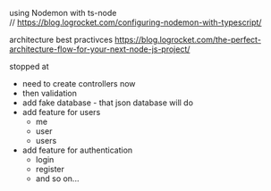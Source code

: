 using Nodemon with ts-node    
// https://blog.logrocket.com/configuring-nodemon-with-typescript/

architecture best practivces
https://blog.logrocket.com/the-perfect-architecture-flow-for-your-next-node-js-project/

stopped at 
- need to create controllers now
- then validation
- add fake database - that json database will do
- add feature for users
  - me
  - user
  - users 
- add feature for authentication 
  - login 
  - register
  - and so on...
